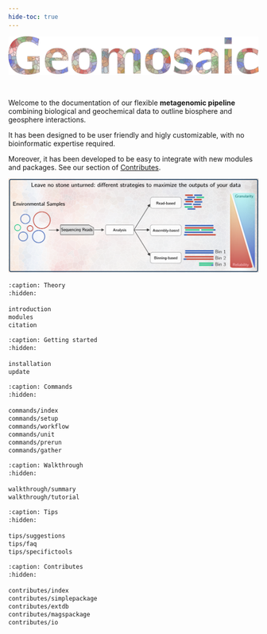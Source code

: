 ```yaml
---
hide-toc: true
---
```


![Geomosaic](_static/images/geomosaic_logo_multicolor_300dpi.png)

<br> 

Welcome to the documentation of our flexible **metagenomic pipeline** combining biological and geochemical data to outline biosphere and geosphere interactions.

It has been designed to be user friendly and higly customizable, with no bioinformatic expertise required.

Moreover, it has been developed to be easy to integrate with new modules and packages. See our section of [Contributes](contributes/index).

<!-- [Contributes](contributes/) -->

![gm](_static/images/gm.png)



```{toctree}
:caption: Theory
:hidden:

introduction
modules
citation
```

```{toctree}
:caption: Getting started 
:hidden:

installation
update
```

```{toctree}
:caption: Commands
:hidden:

commands/index
commands/setup
commands/workflow
commands/unit
commands/prerun
commands/gather
```

```{toctree}
:caption: Walkthrough
:hidden:

walkthrough/summary
walkthrough/tutorial
```

```{toctree}
:caption: Tips
:hidden:

tips/suggestions
tips/faq
tips/specifictools
```

```{toctree}
:caption: Contributes
:hidden:

contributes/index
contributes/simplepackage
contributes/extdb
contributes/magspackage
contributes/io
```
